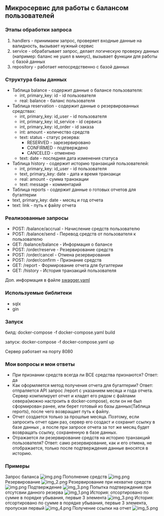 ## Микросервис для работы с балансом пользователей

### Этапы обработки запроса

1. handlers - принимаем запрос, проверяет входные данные на валидность, вызывает нужный сервис
2. service - обрабатывает запрос, делает логическую проверку данных (например: баланс не ушел в минус), вызывает функции
   для работы с базой данных
3. repository - работает непосредственно с базой данных

### Структура базы данных

* Таблица balance - содержит данные о балансе пользователя:
    * int, primary_key: id - id пользователя
    * real: balance - баланс пользователя
* Таблица reservation - содержит данные о резервированных средствах:
    * int, primary_key: id_user - id пользователя
    * int, primary_key: id_service - id сервиса
    * int, primary_key: id_order - id заказа
    * int: amount - количество средств
    * text: status - статус резерва:
        * RESERVED - зарезервировано
        * CONFIRMED - подтверждено
        * CANCELED - отменено
    * text: date - последняя дата изменения статуса
* Таблица history - содержит историю транзакций пользователей:
    * int, primary_key: id_user - id пользователя
    * text, primary_key: date - дата и время транзакци
    * real: amount - сумма транзкации
    * text: message - комментарий
* Таблица reports - содержит данные о готовых отчетов для бугалтерии
* text, primary_key: date - месяц и год отчета
* text: link - путь к файлу отчета

### Реализованные запросы

* POST: /balance/accrual - Начисление средств пользователю
* POST: /balance/send - Перевод средств от пользователя к пользователю
* GET: /balance/balance - Информация о балансе
* POST: /order/reserve - Резервирование средств
* POST: /order/cancel - Отмена резервирования
* POST: /order/confirm - Признание средств
* GET: /report - Формирование отчета для бугалтерии
* GET: /history - История транзакций пользователя

Доп. информация в файле [swagger.yaml](./swagger.yaml)
### Используемые библитеки
* sqlx
* gin

### Запуск
билд: docker-compose -f docker-compose.yaml build

запуск: docker-compose -f docker-compose.yaml up

Сервер работает на порту 8080

### Мои вопросы и мои ответы
* При признании средств всегда ли ВСЕ средства признаются? Ответ: да
* Как оформляется метод получения отчета для бугалтерии? Ответ: отпраляется API запрос /report с указанием 
месяца и года отчета. Сервер компилирует отчет и кладет его рядом с файлами севера(можно настроить в docker-compose), если он не был сформирован ранее, или берет готовый из базы данных(Таблица reports), 
после чего возвращает путь к файлу.
* Отчет создается только за прошлые месяца. Поэтому, если запросить отчет один раз, сервер его создаст и сохранит ссылку в базе данных
, а после при запросе отчета за тот же месяц будет возвращать ссылку, сохраненную в базе данных.
* Отражается ли резервирование средств на историю транзакций пользователя? Ответ: само резервирование, как и его отмена, не отображается,
только после подтверждения данные вносятся в историю.

### Примеры

Запрос баланса 
![img.png](examples/img_1.png)
Пополнение средств
![img.png](examples/img.png)
Резервирование
![img_2.png](examples/img_2.png)
Резервирование при нехватке средств
![img.png](examples/img_6.png)
Подтверждение
![img_3.png](examples/img_8.png)
Попытка подтверждения при отсутсвии данного резерва
![img_1.png](examples/img_7.png)
История: отсортировано по сумме в порядке убывания, первые 3 элемента
![img_3.png](examples/img_3.png)
История: отсортировано по сумме в порядке убывания, первые 3 элемента, пропуская первый
![img_4.png](examples/img_4.png)
Получение ссылки на отчет
![img_5.png](examples/img_5.png)